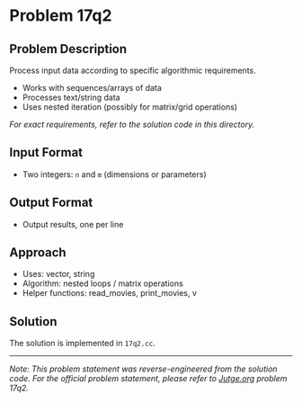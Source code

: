 # Problem 17q2

## Problem Description

Process input data according to specific algorithmic requirements.
- Works with sequences/arrays of data
- Processes text/string data
- Uses nested iteration (possibly for matrix/grid operations)

*For exact requirements, refer to the solution code in this directory.*

## Input Format

- Two integers: `n` and `m` (dimensions or parameters)

## Output Format

- Output results, one per line

## Approach

- Uses: vector, string
- Algorithm: nested loops / matrix operations
- Helper functions: read_movies, print_movies, v

## Solution

The solution is implemented in `17q2.cc`.

---

*Note: This problem statement was reverse-engineered from the solution code. For the official problem statement, please refer to [Jutge.org](https://jutge.org/) problem 17q2.*
